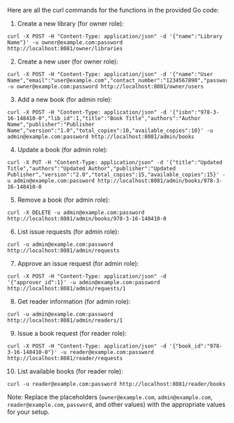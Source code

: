 Here are all the curl commands for the functions in the provided Go code:

1. Create a new library (for owner role):
```
curl -X POST -H "Content-Type: application/json" -d '{"name":"Library Name"}' -u owner@example.com:password http://localhost:8081/owner/libraries
```

2. Create a new user (for owner role):
```
curl -X POST -H "Content-Type: application/json" -d '{"name":"User Name","email":"user@example.com","contact_number":"1234567890","password":"password","role":"reader","lib_id":1}' -u owner@example.com:password http://localhost:8081/owner/users
```

3. Add a new book (for admin role):
```
curl -X POST -H "Content-Type: application/json" -d '{"isbn":"978-3-16-148410-0","lib_id":1,"title":"Book Title","authors":"Author Name","publisher":"Publisher Name","version":"1.0","total_copies":10,"available_copies":10}' -u admin@example.com:password http://localhost:8081/admin/books
```

4. Update a book (for admin role):
```
curl -X PUT -H "Content-Type: application/json" -d '{"title":"Updated Title","authors":"Updated Author","publisher":"Updated Publisher","version":"2.0","total_copies":15,"available_copies":15}' -u admin@example.com:password http://localhost:8081/admin/books/978-3-16-148410-0
```

5. Remove a book (for admin role):
```
curl -X DELETE -u admin@example.com:password http://localhost:8081/admin/books/978-3-16-148410-0
```

6. List issue requests (for admin role):
```
curl -u admin@example.com:password http://localhost:8081/admin/requests
```

7. Approve an issue request (for admin role):
```
curl -X POST -H "Content-Type: application/json" -d '{"approver_id":1}' -u admin@example.com:password http://localhost:8081/admin/requests/1
```

8. Get reader information (for admin role):
```
curl -u admin@example.com:password http://localhost:8081/admin/readers/1
```

9. Issue a book request (for reader role):
```
curl -X POST -H "Content-Type: application/json" -d '{"book_id":"978-3-16-148410-0"}' -u reader@example.com:password http://localhost:8081/reader/requests
```

10. List available books (for reader role):
```
curl -u reader@example.com:password http://localhost:8081/reader/books
```

Note: Replace the placeholders (`owner@example.com`, `admin@example.com`, `reader@example.com`, `password`, and other values) with the appropriate values for your setup.